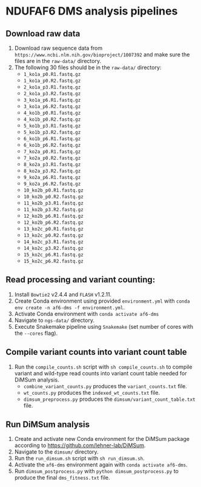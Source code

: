 # NDUFAF6 DMS analysis pipelines

## Download raw data
1. Download raw sequence data from `https://www.ncbi.nlm.nih.gov/bioproject/1007392` and make sure the files are in the `raw-data/` directory.
2. The following 30 files should be in the `raw-data/` directory:
    - `1_ko1a_p0.R1.fastq.gz`
    - `1_ko1a_p0.R2.fastq.gz`
    - `2_ko1a_p3.R1.fastq.gz`
    - `2_ko1a_p3.R2.fastq.gz`
    - `3_ko1a_p6.R1.fastq.gz`
    - `3_ko1a_p6.R2.fastq.gz`
    - `4_ko1b_p0.R1.fastq.gz`
    - `4_ko1b_p0.R2.fastq.gz`
    - `5_ko1b_p3.R1.fastq.gz`
    - `5_ko1b_p3.R2.fastq.gz`
    - `6_ko1b_p6.R1.fastq.gz`
    - `6_ko1b_p6.R2.fastq.gz`
    - `7_ko2a_p0.R1.fastq.gz`
    - `7_ko2a_p0.R2.fastq.gz`
    - `8_ko2a_p3.R1.fastq.gz`
    - `8_ko2a_p3.R2.fastq.gz`
    - `9_ko2a_p6.R1.fastq.gz`
    - `9_ko2a_p6.R2.fastq.gz`
    - `10_ko2b_p0.R1.fastq.gz`
    - `10_ko2b_p0.R2.fastq.gz`
    - `11_ko2b_p3.R1.fastq.gz`
    - `11_ko2b_p3.R2.fastq.gz`
    - `12_ko2b_p6.R1.fastq.gz`
    - `12_ko2b_p6.R2.fastq.gz`
    - `13_ko2c_p0.R1.fastq.gz`
    - `13_ko2c_p0.R2.fastq.gz`
    - `14_ko2c_p3.R1.fastq.gz`
    - `14_ko2c_p3.R2.fastq.gz`
    - `15_ko2c_p6.R1.fastq.gz`
    - `15_ko2c_p6.R2.fastq.gz`

## Read processing and variant counting:
1. Install `Bowtie2` v2.4.4 and `FLASH` v1.2.11.
1. Create Conda environment using provided `environment.yml` with `conda env create -n af6-dms -f environment.yml`.
2. Activate Conda environment with `conda activate af6-dms`
3. Navigate to `ngs-data/` directory.
4. Execute Snakemake pipeline using `Snakemake` (set number of cores with the `--cores` flag).

## Compile variant counts into variant count table
1. Run the `compile_counts.sh` script with `sh compile_counts.sh` to compile variant and wild-type read counts into variant count table needed for DiMSum analysis.
    - `combine_variant_counts.py` produces the `variant_counts.txt` file.
    - `wt_counts.py` produces the `indexed_wt_counts.txt` file.
    - `dimsum_preprocess.py` produces the `dimsum/variant_count_table.txt` file.

## Run DiMSum analysis
1. Create and activate new Conda environment for the DiMSum package according to https://github.com/lehner-lab/DiMSum.
2. Navigate to the `dimsum/` directory.
3. Run the `run_dimsum.sh` script with `sh run_dimsum.sh`.
4. Activate the `af6-dms` environment again with `conda activate af6-dms`.
5. Run `dimsum_postprocess.py` with `python dimsum_postprocess.py` to produce the final `dms_fitness.txt` file.
